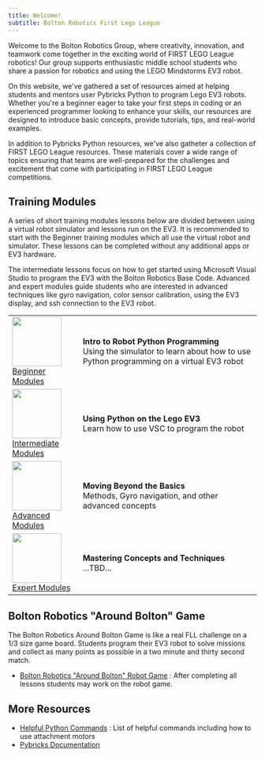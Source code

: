 ```yaml
---
title: Welcome!
subtitle: Bolton Robotics First Lego League
---
```


Welcome to the Bolton Robotics Group, where creativity, innovation, and teamwork come together in the exciting world of FIRST LEGO League robotics! Our group supports enthusiastic middle school students who share a passion for robotics and using the LEGO Mindstorms EV3 robot.

On this website, we've gathered a set of resources aimed at helping students and mentors user Pybricks Python to program Lego EV3 robots.   Whether you're a beginner eager to take your first steps in coding or an experienced programmer looking to enhance your skills, our resources are designed to introduce basic concepts, provide tutorials, tips, and real-world examples.

In addition to Pybricks Python resources, we've also gatheter a collection of FIRST LEGO League resources. These materials cover a wide range of topics ensuring that teams are well-prepared for the challenges and excitement that come with participating in FIRST LEGO League competitions.

## Training Modules
A series of short training modules lessons below are divided between using a virtual robot simulator and lessons run on the EV3.  It is recommended to start with the Beginner training modules which all use the virtual robot and simulator.  These lessons can be completed without any additional apps or EV3 hardware.

The intermediate lessons focus on how to get started using Microsoft Visual Studio to program the EV3 with the Bolton Robotics Base Code.  Advanced and expert modules guide students who are interested in advanced techniques like gyro navigation, color sensor calibration, using the EV3 display, and ssh connection to the EV3 robot. 

<TABLE>
<TR><TD><img src="https://fssfll.github.io/fssfll/images/beginner.jpg" width=100><BR><A HREF="https://fssfll.github.io/fssfll/lessons/beginner/">Beginner Modules</A> </TD><TD><B>Intro to Robot Python Programming</B><BR>Using the simulator to learn about how to use Python programming on a virtual EV3 robot
</TD>
</TR>

<TR><TD><img src="https://fssfll.github.io/fssfll/images/intermediate.jpg" width=100><BR><A HREF="https://fssfll.github.io/fssfll/lessons/intermediate/">Intermediate Modules</A> </TD><TD><B>Using Python on the Lego EV3</B><BR>Learn how to use VSC to program the robot
</TD>
</TR>

<TR><TD><img src="https://fssfll.github.io/fssfll/images/advanced.jpg" width=100><BR><A HREF="https://fssfll.github.io/fssfll/lessons/advanced/">Advanced Modules</A> </TD><TD><B>Moving Beyond the Basics</B><BR>Methods, Gyro navigation, and other advanced concepts
</TD>
</TR>

<TR><TD><img src="https://fssfll.github.io/fssfll/images/expert.jpg" width=100><BR><A HREF="https://fssfll.github.io/fssfll/lessons/expert/">Expert Modules</A> </TD><TD><B>Mastering Concepts and Techniques</B><BR>...TBD...
</TD>
</TR>

</TABLE>

## Bolton Robotics "Around Bolton" Game
The Bolton Robotics Around Bolton Game is like a real FLL challenge on a 1/3 size game board.  Students program their EV3 robot to solve missions and collect as many points as possible in a two minute and thirty second match.
- [Bolton Robotics "Around Bolton" Robot Game](./spring_2024/robot_game.md) : After completing all lessons students may work on the robot game.

## More Resources
* [Helpful Python Commands](./howto/Python_Commands.pdf) : List of helpful commands including how to use attachment motors
* [Pybricks Documentation](https://pybricks.com/ev3-micropython/index.html)

